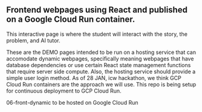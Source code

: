 ## Frontend webpages using React and published on a Google Cloud Run container.

This interactive page is where the student will interact with the story, the problem, and AI tutor.

These are the DEMO pages intended to be run on a hosting service that can accomodate dynamic webpages, specifically meaning webpages that have database dependencies or use certain React state management functions that require server side compute.  Also, the hosting service should provide a simple user login method.   As of 28 JAN, icw hackathon, we think GCP Cloud Run containers are the approach we will use.  This repo is being setup for continuous deployment to GCP Cloud Run. 

06-front-dynamic to be hosted on Google Cloud Run
